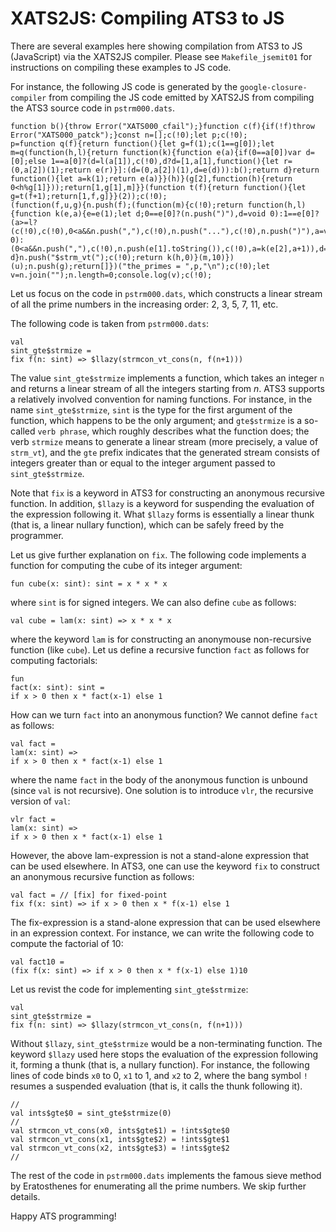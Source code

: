 # XATS2JS: Compiling ATS3 to JS

There are several examples here showing compilation
from ATS3 to JS (JavaScript) via the XATS2JS compiler.
Please see `Makefile_jsemit01` for instructions on
compiling these examples to JS code.

For instance, the following JS code is generated by
the `google-closure-compiler` from compiling the JS code
emitted by XATS2JS from compiling the ATS3 source code in `pstrm000.dats`.

```
function b(){throw Error("XATS000_cfail");}function c(f){if(!f)throw Error("XATS000_patck");}const n=[];c(!0);let p;c(!0);
p=function q(f){return function(){let g=f(1);c(1==g[0]);let m=q(function(h,l){return function(k){function e(a){if(0==a[0])var d=[0];else 1==a[0]?(d=l(a[1]),c(!0),d?d=[1,a[1],function(){let r=(0,a[2])(1);return e(r)}]:(d=(0,a[2])(1),d=e(d))):b();return d}return function(){let a=k(1);return e(a)}}(h)}(g[2],function(h){return 0<h%g[1]}));return[1,g[1],m]}}(function t(f){return function(){let g=t(f+1);return[1,f,g]}}(2));c(!0);
(function(f,u,g){n.push(f);(function(m){c(!0);return function(h,l){function k(e,a){e=e(1);let d;0==e[0]?(n.push(")"),d=void 0):1==e[0]?(a>=l?(c(!0),c(!0),0<a&&n.push(","),c(!0),n.push("..."),c(!0),n.push(")"),a=void 0):(0<a&&n.push(","),c(!0),n.push(e[1].toString()),c(!0),a=k(e[2],a+1)),d=a):b();return d}n.push("$strm_vt(");c(!0);return k(h,0)}(m,10)})(u);n.push(g);return[]})("the_primes = ",p,"\n");c(!0);let v=n.join("");n.length=0;console.log(v);c(!0);
```

Let us focus on the code in `pstrm000.dats`, which constructs a linear
stream of all the prime numbers in the increasing order: 2, 3, 5, 7,
11, etc.

The following code is taken from `pstrm000.dats`:

```
val
sint_gte$strmize =
fix f(n: sint) => $llazy(strmcon_vt_cons(n, f(n+1)))
```

The value `sint_gte$strmize` implements a function, which
takes an integer `n` and returns a linear stream of all the
integers starting from $n$. ATS3 supports a relatively involved
convention for naming functions. For instance, in the name
`sint_gte$strmize`, `sint` is the type for the first argument
of the function, which happens to be the only argument;
and `gte$strmize` is a so-called `verb phrase`, which roughly
describes what the function does; the verb `strmize` means to
generate a linear stream (more precisely, a value of `strm_vt`),
and the `gte` prefix indicates that the generated stream consists
of integers greater than or equal to the integer argument passed
to `sint_gte$strmize`.

Note that `fix` is a keyword in ATS3 for constructing an anonymous
recursive function. In addition, `$llazy` is a keyword for suspending
the evaluation of the expression following it. What `$llazy` forms is
essentially a linear thunk (that is, a linear nullary function), which
can be safely freed by the programmer.

Let us give further explanation on `fix`. The following code
implements a function for computing the cube of its integer argument:

```
fun cube(x: sint): sint = x * x * x 
```

where `sint` is for signed integers. We can also define `cube` as follows:

```
val cube = lam(x: sint) => x * x * x
```

where the keyword `lam` is for constructing an anonymouse
non-recursive function (like `cube`). Let us define a recursive
function `fact` as follows for computing factorials:

```
fun
fact(x: sint): sint =
if x > 0 then x * fact(x-1) else 1
```

How can we turn `fact` into an anonymous function?  We cannot define
`fact` as follows:

```
val fact =
lam(x: sint) =>
if x > 0 then x * fact(x-1) else 1
```

where the name `fact` in the body of the anonymous function is unbound
(since `val` is not recursive). One solution is to introduce `vlr`, the
recursive version of `val`:

```
vlr fact =
lam(x: sint) =>
if x > 0 then x * fact(x-1) else 1
```

However, the above lam-expression is not a stand-alone expression that
can be used elsewhere. In ATS3, one can use the keyword `fix` to
construct an anonymous recursive function as follows:

```
val fact = // [fix] for fixed-point
fix f(x: sint) => if x > 0 then x * f(x-1) else 1
```

The fix-expression is a stand-alone expression that can be used elsewhere
in an expression context. For instance, we can write the following code
to compute the factorial of 10:

```
val fact10 =
(fix f(x: sint) => if x > 0 then x * f(x-1) else 1)10
```

Let us revist the code for implementing `sint_gte$strmize`:

```
val
sint_gte$strmize =
fix f(n: sint) => $llazy(strmcon_vt_cons(n, f(n+1)))
```

Without `$llazy`, `sint_gte$strmize` would be a non-terminating
function. The keyword `$llazy` used here stops the evaluation of the
expression following it, forming a thunk (that is, a nullary
function). For instance, the following lines of code binds `x0` to 0,
`x1` to 1, and `x2` to 2, where the bang symbol `!` resumes a
suspended evaluation (that is, it calls the thunk following it).

```
//
val ints$gte$0 = sint_gte$strmize(0)
//
val strmcon_vt_cons(x0, ints$gte$1) = !ints$gte$0
val strmcon_vt_cons(x1, ints$gte$2) = !ints$gte$1
val strmcon_vt_cons(x2, ints$gte$3) = !ints$gte$2
//
```

The rest of the code in `pstrm000.dats` implements the famous sieve
method by Eratosthenes for enumerating all the prime numbers. We skip further
details.

Happy ATS programming!
